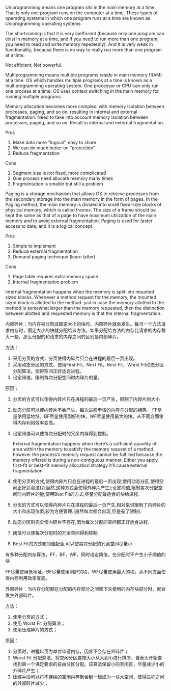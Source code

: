 Uniprogramming means one program sits in the main memory at a time. That is only one program runs on the computer at a time. These types of operating systems in which one program runs at a time are known as Uniprogramming operating systems.

The shortcoming is that it is very inefficient (because only one program can exist in memory at a time, and if you need to run more than one program, you need to read and write memory repeatedly). And it is very weak in functionality, because there is no way to really run more than one program at a time.

Not efficient; Not powerful.



Multiprogramming means multiple programs reside in main memory (RAM) at a time. OS which handles multiple programs at a time is known as a multiprogramming operating system. One processor or CPU can only run one process at a time. OS uses context switching in the main memory for running multiple programs.

Memory allocation becomes more complex. with memory isolation between processes, paging, and so on, resulting in internal and external fragmentation. Need to take into account memory isolation between processes, paging, and so on. Result in internal and external fragmentation.

Pros

1. Make data more “logical”, easy to share 
2. We can do much better on “protection”
3. Reduce fragmentation

Cons 

1. Segment size is not fixed, more complicated
2. One process need allocate memory many times
3. Fragmentation is smaller but still a problem

Paging is a storage mechanism that allows OS to retrieve processes from the secondary storage into the main memory in the form of pages. In the Paging method, the main memory is divided into small fixed-size blocks of physical memory, which is called frames. The size of a frame should be kept the same as that of a page to have maximum utilization of the main memory and to avoid external fragmentation. Paging is used for faster access to data, and it is a logical concept.

Pros

1. Simple to implement
2. Reduce external fragmentation
3. Demand paging technique (learn latter)

Cons 

1. Page table requires extra memory space
2. Internal fragmentation problem



Internal fragmentation happens when the memory is split into mounted sized blocks. Whenever a method request for the memory, the mounted sized block is allotted to the method. just in case the memory allotted to the method is somewhat larger than the memory requested, then the distinction between allotted and requested memory is that the Internal fragmentation. 

内部碎片：当内存被分割成固定大小的块时，内部碎片就会发生。每当一个方法请求内存时，固定大小的块就分配给该方法。如果分配给方法的内存比请求的内存稍大一些，那么分配的和请求的内存之间的区别是内部碎片。

方法：

1. 采用分页的方式，分页使得内碎片只会在进程的最后一页出现。
2. 采用动态分区的方式，使用First Fit，Next Fit，Best Fit，Worst Fit动态分区分配算法。使得空间正好适合进程。
3. 设定阈值，限制每次分配空间时内碎片的量。

原因：

1. 分页的方式可以使得内碎片只在进程的最后一页产生，限制了内碎片的大小

2. 动态分区可以使内碎片不会产生，每次进程申请的内存与分配的相等。 FF尽量使用低地址，BF尽量使用刚好的块，WF尽量使用最大的块。从不同方面使得内存利用效率变高。 

3. 设定阈值可以使每次分配时的冗余内存得到控制。

   

   External fragmentation happens when there’s a sufficient quantity of area within the memory to satisfy the memory request of a method. however the process’s memory request cannot be fulfilled because the memory offered is during a non-contiguous manner. Either you apply first-fit or best-fit memory allocation strategy it’ll cause external fragmentation. 

1. 使用分页的方式,使得内碎片只会在进程的最后一页出现;使用动态分区,使得空间正好适合进程(当然,这种方式会使得外碎片产生);设定阈值,限制每次分配空间时内碎片的量;使用Best Fit的方式,尽量分配最适合的块给进程.
2. 分页的方式可以使得内碎片只在进程的最后一页产生,相对来说限制了内碎片的大小和出现位置,较为方便管理.(虽然每次都会出现,但是有了限制).
3. 动态分区则完全使内碎片不存在,因为每次分配的空间都正好适合进程.
4. 阈值可以使每次分配时的冗余空间得到控制.
5. Best Fit的方式和阈值配合,可以使每次分配的冗余空间尽量小.

有多种分配内存算法，FF，BF，WF，同时设定阈值，在分配时不产生小于阈值的块

 FF尽量使用低地址，BF尽量使用刚好的块，WF尽量使用最大的块。从不同方面使得内存利用效率变高。

 

外部碎片：当内存分配器在分配的内存部分之间留下未使用的内存块部分时，就会发生外部碎片。

方法：

1. 使用分页的方式；
2. 使用 Worst Fit 分配算法；
3. 使用压缩碎片的方式；

原因：

1. 分页时，进程以页为单位申请内存，因此不会存在外碎片；
2. Worst Fit 分配算法，将空闲分区要按大小从大到小进行排序，自表头开始查找到第一个满足要求的自由分区分配。该算法保留小的空闲区，尽量减少小的外碎片产生；
3. 压缩手段可以将不连续的空闲内存聚合到一起成为一块大空间，使得进程之间的外部碎片减少；